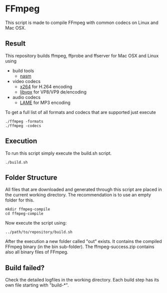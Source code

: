 # FFmpeg
This script is made to compile FFmpeg with common codecs on Linux and Mac OSX.

## Result
This repository builds ffmpeg, ffprobe and ffserver for Mac OSX and Linux using
- build tools
    - [nasm](http://www.nasm.us/)
- video codecs
    - [x264](http://www.videolan.org/developers/x264.html) for H.264 encoding
    - [libvpx](https://www.webmproject.org/) for VP8/VP9 de/encoding
- audio codecs
    - [LAME](http://lame.sourceforge.net/) for MP3 encoding

To get a full list of all formats and codecs that are supported just execute
```
./ffmpeg -formats
./ffmpeg -codecs
```

## Execution
To run this script simply execute the build.sh script.
```
./build.sh
```

## Folder Structure
All files that are downloaded and generated through this script are placed in the current working directory. The recommendation is to use an empty folder for this.
```
mkdir ffmpeg-compile
cd ffmpeg-compile
```

Now execute the script using:
```
../path/to/repository/build.sh
```

After the execution a new folder called "out" exists. It contains the compiled FFmpeg binary (in the bin sub-folder).
The ffmpeg-success.zip contains also all binary files of FFmpeg.

## Build failed?
Check the detailed logfiles in the working directory. Each build step has its own file starting with "build-*".
